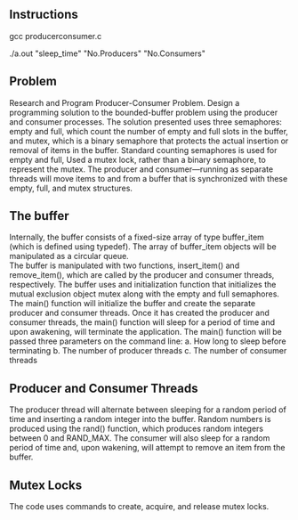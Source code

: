 ﻿Instructions
------------

gcc producerconsumer.c

./a.out "sleep_time" "No.Producers" "No.Consumers"

Problem
--------

Research and Program Producer-Consumer Problem.
Design a programming solution to the bounded-buffer problem using the producer and consumer processes.  The solution presented uses three semaphores: empty and full, which count the number of empty and full slots in the buffer, and mutex, which is a binary semaphore that protects the actual insertion or removal of items in the buffer. Standard counting semaphores is used for empty and full, Used a mutex lock, rather than a binary semaphore, to represent the mutex. The producer and consumer—running as separate threads will move items to and from a buffer that is synchronized with these empty, full, and mutex structures.  

The buffer
----------

Internally, the buffer consists of a fixed-size array of type buffer_item (which is defined using typedef).  The array of buffer_item objects will be manipulated as a circular queue.  
The buffer is manipulated with two functions, insert_item() and remove_item(), which are called by the producer and consumer threads, respectively.  The buffer uses and initialization function that initializes the mutual exclusion object mutex along with the empty and full semaphores.
The main() function will initialize the buffer and create the separate producer and consumer threads.  Once it has created the producer and consumer threads, the main() function will sleep for a period of time and upon awakening, will terminate the application.  The main() function will be passed three parameters on the command line:
a. How long to sleep before terminating
b. The number of producer threads
c. The number of consumer threads

Producer and Consumer Threads
-----------------------------
The producer thread will alternate between sleeping for a random period of time and inserting a random integer into the buffer.  Random numbers is produced using the rand() function, which produces random integers between 0 and RAND_MAX.  The consumer will also sleep for a random period of time and, upon wakening, will attempt to remove an item from the buffer.  

Mutex Locks
-----------

The code uses commands to create, acquire, and release mutex locks.   
